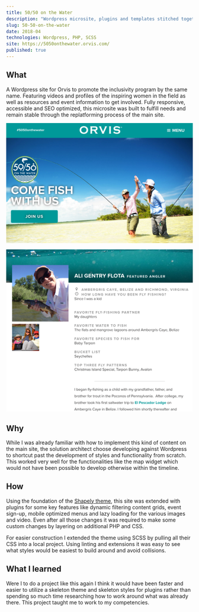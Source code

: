 ```yaml
---
title: 50/50 on the Water 
description: "Wordpress microsite, plugins and templates stitched together for a rapid value delivery"
slug: 50-50-on-the-water
date: 2018-04
technologies: Wordpress, PHP, SCSS
site: https://5050onthewater.orvis.com/
published: true
---
```



## What

A Wordpress site for Orvis to promote the inclusivity program by the same name. Featuring videos and profiles of the inspiring women in the field as well as resources and event information to get involved. Fully responsive, accessible and SEO optimized, this microsite was built to fulfill needs and remain stable through the replatforming process of the main site.

![Home page](./images/50-50-home-page.png)

![Profiles](./images/50-50-profile.png)

## Why

While I was already familiar with how to implement this kind of content on the main site, the solution architect choose developing against Wordpress to shortcut past the development of styles and functionality from scratch. This worked very well for the functionalities like the map widget which would not have been possible to develop otherwise within the timeline.

## How

Using the foundation of the [Shapely theme](https://wordpress.org/themes/shapely/), this site was extended with plugins for some key features like dynamic filtering content grids, event sign-up, mobile optimized menus and lazy loading for the various images and video. Even after all those changes it was required to make some custom changes by layering on additional PHP and CSS.

For easier construction I extended the theme using SCSS by pulling all their CSS into a local project. Using linting and extensions it was easy to see what styles would be easiest to build around and avoid collisions. 

## What I learned

Were I to do a project like this again I think it would have been faster and easier to utilize a skeleton theme and skeleton styles for plugins rather than spending so much time researching how to work around what was already there. This project taught me to work to my competencies.
